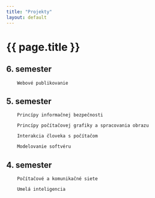 ```yaml
---
title: "Projekty"
layout: default
---
```

# {{ page.title }}

## 6. semester
		
		Webové publikovanie

## 5. semester

		Princípy informačnej bezpečnosti
	
		Princípy počítačovej grafiky a spracovania obrazu
		
		Interakcia človeka s počítačom 
		
		Modelovanie softvéru
		
## 4. semester	

		Počítačové a komunikačné siete 
		
		Umelá inteligencia